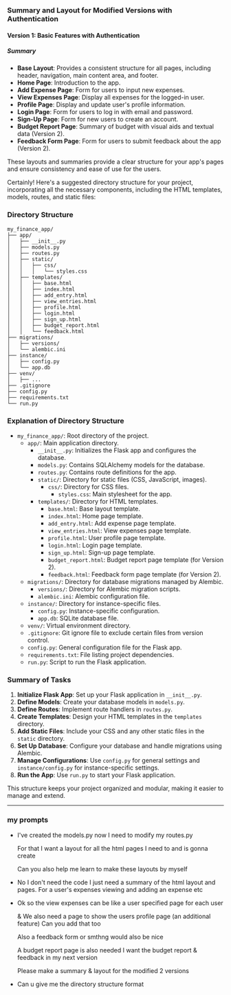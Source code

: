 

### Summary and Layout for Modified Versions with Authentication

#### Version 1: Basic Features with Authentication

##### Summary

- **Base Layout**: Provides a consistent structure for all pages, including header, navigation, main content area, and footer.
- **Home Page**: Introduction to the app.
- **Add Expense Page**: Form for users to input new expenses.
- **View Expenses Page**: Display all expenses for the logged-in user.
- **Profile Page**: Display and update user's profile information.
- **Login Page**: Form for users to log in with email and password.
- **Sign-Up Page**: Form for new users to create an account.
- **Budget Report Page**: Summary of budget with visual aids and textual data (Version 2).
- **Feedback Form Page**: Form for users to submit feedback about the app (Version 2).

These layouts and summaries provide a clear structure for your app's pages and ensure consistency and ease of use for the users.


Certainly! Here's a suggested directory structure for your project, incorporating all the necessary components, including the HTML templates, models, routes, and static files:

### Directory Structure

```
my_finance_app/
├── app/
│   ├── __init__.py
│   ├── models.py
│   ├── routes.py
│   ├── static/
│   │   ├── css/
│   │   │   └── styles.css
│   ├── templates/
│   │   ├── base.html
│   │   ├── index.html
│   │   ├── add_entry.html
│   │   ├── view_entries.html
│   │   ├── profile.html
│   │   ├── login.html
│   │   ├── sign_up.html
│   │   ├── budget_report.html
│   │   └── feedback.html
├── migrations/
│   ├── versions/
│   └── alembic.ini
├── instance/
│   ├── config.py
│   └── app.db
├── venv/
│   ├── ...
├── .gitignore
├── config.py
├── requirements.txt
└── run.py
```

### Explanation of Directory Structure

- `my_finance_app/`: Root directory of the project.
  - `app/`: Main application directory.
    - `__init__.py`: Initializes the Flask app and configures the database.
    - `models.py`: Contains SQLAlchemy models for the database.
    - `routes.py`: Contains route definitions for the app.
    - `static/`: Directory for static files (CSS, JavaScript, images).
      - `css/`: Directory for CSS files.
        - `styles.css`: Main stylesheet for the app.
    - `templates/`: Directory for HTML templates.
      - `base.html`: Base layout template.
      - `index.html`: Home page template.
      - `add_entry.html`: Add expense page template.
      - `view_entries.html`: View expenses page template.
      - `profile.html`: User profile page template.
      - `login.html`: Login page template.
      - `sign_up.html`: Sign-up page template.
      - `budget_report.html`: Budget report page template (for Version 2).
      - `feedback.html`: Feedback form page template (for Version 2).
  - `migrations/`: Directory for database migrations managed by Alembic.
    - `versions/`: Directory for Alembic migration scripts.
    - `alembic.ini`: Alembic configuration file.
  - `instance/`: Directory for instance-specific files.
    - `config.py`: Instance-specific configuration.
    - `app.db`: SQLite database file.
  - `venv/`: Virtual environment directory.
  - `.gitignore`: Git ignore file to exclude certain files from version control.
  - `config.py`: General configuration file for the Flask app.
  - `requirements.txt`: File listing project dependencies.
  - `run.py`: Script to run the Flask application.

### Summary of Tasks

1. **Initialize Flask App**: Set up your Flask application in `__init__.py`.
2. **Define Models**: Create your database models in `models.py`.
3. **Define Routes**: Implement route handlers in `routes.py`.
4. **Create Templates**: Design your HTML templates in the `templates` directory.
5. **Add Static Files**: Include your CSS and any other static files in the `static` directory.
6. **Set Up Database**: Configure your database and handle migrations using Alembic.
7. **Manage Configurations**: Use `config.py` for general settings and `instance/config.py` for instance-specific settings.
8. **Run the App**: Use `run.py` to start your Flask application.

This structure keeps your project organized and modular, making it easier to manage and extend.





----
### my prompts

- I've created the models.py now I need to modify my routes.py

  For that I want a layout for all the html pages I need to and is gonna create 

  Can you also help me learn to make these layouts by myself

- No I don't need the code I just need a summary of the html layout and pages. For a user's expenses viewing and adding an expense etc 

- Ok so the view expenses can be like a user specified page for each user 

  & We also need a page to show the users profile page (an additional feature)
Can you add that too 

  Also a feedback form or smthng would also be nice


  A budget report page is also needed 
  I want the budget report & feedback in my next version

  Please make a summary & layout for the modified 2 versions



- Can u give me the directory structure format